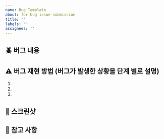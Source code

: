 ```yaml
---
name: Bug Template
about: for bug issue submission
title: ''
labels: ''
assignees: ''
---
```


## 🪲 버그 내용

## ⚠ 버그 재현 방법 (버그가 발생한 상황을 단계 별로 설명)

1.
2.
3.

## 📸 스크린샷

## 🥚 참고 사항
